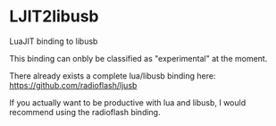 # LJIT2libusb
LuaJIT binding to libusb

This binding can onbly be classified as "experimental" at the moment.

There already exists a complete lua/libusb binding here: https://github.com/radioflash/ljusb

If you actually want to be productive with lua and libusb, I would recommend using the radioflash binding.

